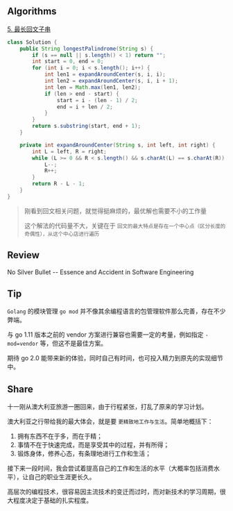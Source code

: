 ## Algorithms

 [5. 最长回文子串](https://leetcode-cn.com/problems/longest-palindromic-substring/)

```java
class Solution {
    public String longestPalindrome(String s) {
        if (s == null || s.length() < 1) return "";
        int start = 0, end = 0;
        for (int i = 0; i < s.length(); i++) {
            int len1 = expandAroundCenter(s, i, i);
            int len2 = expandAroundCenter(s, i, i + 1);
            int len = Math.max(len1, len2);
            if (len > end - start) {
                start = i - (len - 1) / 2;
                end = i + len / 2;
            }
        }
        return s.substring(start, end + 1);
    }

    private int expandAroundCenter(String s, int left, int right) {
        int L = left, R = right;
        while (L >= 0 && R < s.length() && s.charAt(L) == s.charAt(R)) {
            L--;
            R++;
        }
        return R - L - 1;
    }
}
```

> 刚看到回文相关问题，就觉得挺麻烦的，最优解也需要不小的工作量
>
> 这个解法的代码量不大，关键在于 `回文的最大特点是存在一个中心点（区分长度的奇偶性），从这个中心店进行遍历`

## Review

No Silver Bullet   -- Essence and Accident in Software Engineering




## Tip

`Golang` 的模块管理 `go mod` 并不像其余编程语言的包管理软件那么完善，存在不少弊端。

与 go 1.11 版本之前的 vendor 方案进行兼容也需要一定的考量，例如指定 `-mod=vendor` 等，但这不是最佳方案。

期待 go 2.0 能带来新的体验，同时自己有时间，也可投入精力到原先的实现细节中。



## Share

十一刚从澳大利亚旅游一圈回来，由于行程紧张，打乱了原来的学习计划。

澳大利亚之行带给我的最大体会，就是要 `更精致地工作与生活`。简单地概括下：

1. 拥有东西不在于多，而在于精；
2. 事情不在于快速完成，而是享受其中的过程，并有所得；
3. 锻炼身体，修养心态，有条理地进行工作和生活；

接下来一段时间，我会尝试着提高自己的工作和生活的水平（大概率包括消费水平），让自己的职业生涯更长久。

高层次的编程技术，很容易因主流技术的变迁而过时，而对新技术的学习周期，很大程度决定于基础的扎实程度。